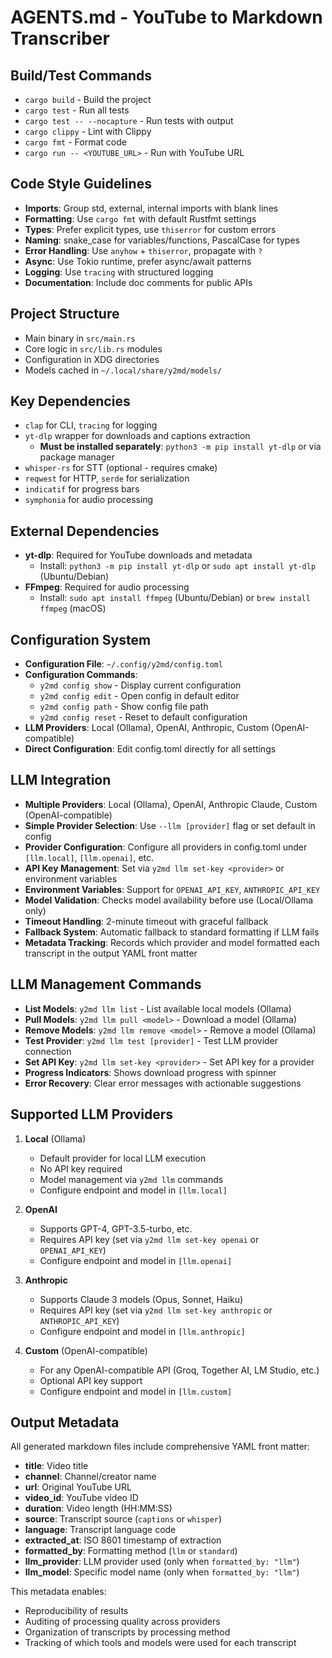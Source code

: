 # AGENTS.md - YouTube to Markdown Transcriber

## Build/Test Commands
- `cargo build` - Build the project
- `cargo test` - Run all tests
- `cargo test -- --nocapture` - Run tests with output
- `cargo clippy` - Lint with Clippy
- `cargo fmt` - Format code
- `cargo run -- <YOUTUBE_URL>` - Run with YouTube URL

## Code Style Guidelines
- **Imports**: Group std, external, internal imports with blank lines
- **Formatting**: Use `cargo fmt` with default Rustfmt settings
- **Types**: Prefer explicit types, use `thiserror` for custom errors
- **Naming**: snake_case for variables/functions, PascalCase for types
- **Error Handling**: Use `anyhow` + `thiserror`, propagate with `?`
- **Async**: Use Tokio runtime, prefer async/await patterns
- **Logging**: Use `tracing` with structured logging
- **Documentation**: Include doc comments for public APIs

## Project Structure
- Main binary in `src/main.rs`
- Core logic in `src/lib.rs` modules
- Configuration in XDG directories
- Models cached in `~/.local/share/y2md/models/`

## Key Dependencies
- `clap` for CLI, `tracing` for logging
- `yt-dlp` wrapper for downloads and captions extraction
  - **Must be installed separately**: `python3 -m pip install yt-dlp` or via package manager
- `whisper-rs` for STT (optional - requires cmake)
- `reqwest` for HTTP, `serde` for serialization
- `indicatif` for progress bars
- `symphonia` for audio processing

## External Dependencies
- **yt-dlp**: Required for YouTube downloads and metadata
  - Install: `python3 -m pip install yt-dlp` or `sudo apt install yt-dlp` (Ubuntu/Debian)
- **FFmpeg**: Required for audio processing
  - Install: `sudo apt install ffmpeg` (Ubuntu/Debian) or `brew install ffmpeg` (macOS)

## Configuration System
- **Configuration File**: `~/.config/y2md/config.toml`
- **Configuration Commands**: 
  - `y2md config show` - Display current configuration
  - `y2md config edit` - Open config in default editor
  - `y2md config path` - Show config file path
  - `y2md config reset` - Reset to default configuration
- **LLM Providers**: Local (Ollama), OpenAI, Anthropic, Custom (OpenAI-compatible)
- **Direct Configuration**: Edit config.toml directly for all settings

## LLM Integration
- **Multiple Providers**: Local (Ollama), OpenAI, Anthropic Claude, Custom (OpenAI-compatible)
- **Simple Provider Selection**: Use `--llm [provider]` flag or set default in config
- **Provider Configuration**: Configure all providers in config.toml under `[llm.local]`, `[llm.openai]`, etc.
- **API Key Management**: Set via `y2md llm set-key <provider>` or environment variables
- **Environment Variables**: Support for `OPENAI_API_KEY`, `ANTHROPIC_API_KEY`
- **Model Validation**: Checks model availability before use (Local/Ollama only)
- **Timeout Handling**: 2-minute timeout with graceful fallback
- **Fallback System**: Automatic fallback to standard formatting if LLM fails
- **Metadata Tracking**: Records which provider and model formatted each transcript in the output YAML front matter

## LLM Management Commands
- **List Models**: `y2md llm list` - List available local models (Ollama)
- **Pull Models**: `y2md llm pull <model>` - Download a model (Ollama)
- **Remove Models**: `y2md llm remove <model>` - Remove a model (Ollama)
- **Test Provider**: `y2md llm test [provider]` - Test LLM provider connection
- **Set API Key**: `y2md llm set-key <provider>` - Set API key for a provider
- **Progress Indicators**: Shows download progress with spinner
- **Error Recovery**: Clear error messages with actionable suggestions

## Supported LLM Providers
1. **Local** (Ollama)
   - Default provider for local LLM execution
   - No API key required
   - Model management via `y2md llm` commands
   - Configure endpoint and model in `[llm.local]`
   
2. **OpenAI**
   - Supports GPT-4, GPT-3.5-turbo, etc.
   - Requires API key (set via `y2md llm set-key openai` or `OPENAI_API_KEY`)
   - Configure endpoint and model in `[llm.openai]`
   
3. **Anthropic**
   - Supports Claude 3 models (Opus, Sonnet, Haiku)
   - Requires API key (set via `y2md llm set-key anthropic` or `ANTHROPIC_API_KEY`)
   - Configure endpoint and model in `[llm.anthropic]`
   
4. **Custom** (OpenAI-compatible)
   - For any OpenAI-compatible API (Groq, Together AI, LM Studio, etc.)
   - Optional API key support
   - Configure endpoint and model in `[llm.custom]`
## Output Metadata
All generated markdown files include comprehensive YAML front matter:
- **title**: Video title
- **channel**: Channel/creator name
- **url**: Original YouTube URL
- **video_id**: YouTube video ID
- **duration**: Video length (HH:MM:SS)
- **source**: Transcript source (`captions` or `whisper`)
- **language**: Transcript language code
- **extracted_at**: ISO 8601 timestamp of extraction
- **formatted_by**: Formatting method (`llm` or `standard`)
- **llm_provider**: LLM provider used (only when `formatted_by: "llm"`)
- **llm_model**: Specific model name (only when `formatted_by: "llm"`)

This metadata enables:
- Reproducibility of results
- Auditing of processing quality across providers
- Organization of transcripts by processing method
- Tracking of which tools and models were used for each transcript

